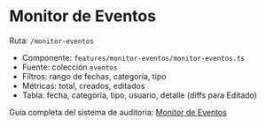 # Monitor de Eventos

Ruta: `/monitor-eventos`

- Componente: `features/monitor-eventos/monitor-eventos.ts`
- Fuente: colección `eventos`
- Filtros: rango de fechas, categoría, tipo
- Métricas: total, creados, editados
- Tabla: fecha, categoría, tipo, usuario, detalle (diffs para Editado)

Guía completa del sistema de auditoría: [Monitor de Eventos](../MonitorEventos.md)
